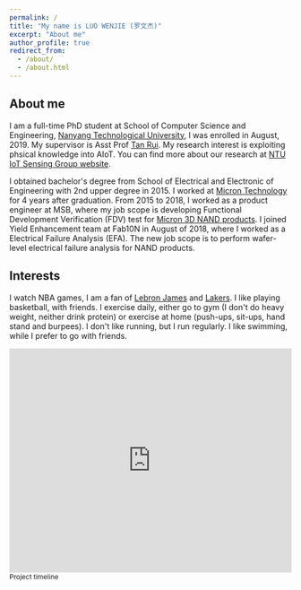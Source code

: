 ```yaml
---
permalink: /
title: "My name is LUO WENJIE (罗文杰)"
excerpt: "About me"
author_profile: true
redirect_from: 
  - /about/
  - /about.html
---
```

About me
------
I am a full-time PhD student at School of Computer Science and Engineering, [Nanyang Technological University](https://www.ntu.edu.sg/Pages/home.aspx), I was enrolled in August, 2019. My supervisor is Asst Prof [Tan Rui](https://www.ntu.edu.sg/home/tanrui/). My research interest is exploiting phsical knowledge into AIoT. You can find more about our research at [NTU IoT Sensing Group website](https://ntuiot.xyz/).

I obtained bachelor's degree from School of Electrical and Electronic of Engineering with 2nd upper degree in 2015. I worked at [Micron Technology](https://www.micron.com/) for 4 years after graduation. From 2015 to 2018, I worked as a product engineer at MSB, where my job scope is developing Functional Development Verification (FDV) test for [Micron 3D NAND products](https://www.micron.com/products/nand-flash). I joined Yield Enhancement team at Fab10N in August of 2018, where I worked as a Electrical Failure Analysis (EFA). The new job scope is to perform wafer-level electrical failure analysis for NAND products.

Interests
------
I watch NBA games, I am a fan of [Lebron James](https://twitter.com/KingJames) and [Lakers](https://twitter.com/Lakers). I like playing basketball, with friends. I exercise daily, either go to gym (I don't do heavy weight, neither drink protein) or exercise at home (push-ups, sit-ups, hand stand and burpees). I don't like running, but I run regularly. I like swimming, while I prefer to go with friends.

<iframe width="100%" height="400" src="https://time.graphics/embed?v=1&id=307272" frameborder="0" allowfullscreen></iframe>
<div><a  style="font-size: 12px; text-decoration: none;" title="Project timeline" href="https://time.graphics">Project timeline</a></div>

